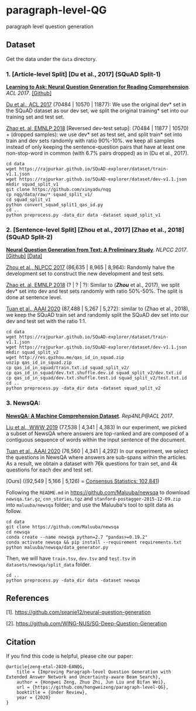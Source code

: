# paragraph-level-QG
paragraph level question generation

## Dataset
Get the data under the ```data``` directory.

### 1. [Article-level Split] [Du et al., 2017] (SQuAD Split-1)
**[Learning to Ask: Neural Question Generation for Reading Comprehension](https://www.aclweb.org/anthology/P17-1123.pdf)**. *ACL 2017*. [[Github]](https://github.com/xinyadu/nqg/tree/master/data)

[Du et al., ACL 2017](https://arxiv.org/pdf/1705.00106.pdf) (70484 | 10570 | 11877): We use the original dev* set in the SQuAD dataset as our dev set, we split the original training* set into our training set and test set.

[Zhao et. al, EMNLP 2018](https://www.aclweb.org/anthology/D18-1424.pdf) [Reversed dev-test setup]: (70484 | 11877 | 10570) + (dropped samples): we use dev* set as test set, and split train* set into train and dev sets randomly with ratio 90%-10%.
we keep all samples instead of only keeping the sentence-question pairs that have at least one non-stop-word in common (with 6.7% pairs dropped) as in (Du et al., 2017). 
```shell script
cd data
wget https://rajpurkar.github.io/SQuAD-explorer/dataset/train-v1.1.json
wget https://rajpurkar.github.io/SQuAD-explorer/dataset/dev-v1.1.json
mkdir squad_split_v1
git clone https://github.com/xinyadu/nqg
cp nqg/data/raw/* squad_split_v1/
cd squad_split_v1
python convert_squad_split1_qas_id.py
cd ..
python preprocess.py -data_dir data -dataset squad_split_v1
```


### 2. [Sentence-level Split] [Zhou et al., 2017] [Zhao et al., 2018] (SQuAD Split-2)
**[Neural Question Generation from Text: A Preliminary Study](https://arxiv.org/pdf/1704.01792.pdf)**. *NLPCC 2017*. [[Github]](https://github.com/magic282/NQG) [[Data]](https://res.qyzhou.me/)

[Zhou et al., NLPCC 2017](https://arxiv.org/pdf/1704.01792.pdf) (86,635 | 8,965 | 8,964): Randomly halve the development set to construct the new development and test sets.

[Zhao et. al, EMNLP 2018](https://www.aclweb.org/anthology/D18-1424.pdf) (? | ? | ?): Similar to (**_Zhou_** et al., 2017), we split dev* set into dev and test sets randomly with ratio 50%-50%. 
The split is done at sentence level.

[Tuan et al., AAAI 2020](https://arxiv.org/pdf/1910.10274.pdf) (87,488 | 5,267 | 5,272): similar to (Zhao et al., 2018), we keep the SQuAD train set and randomly split the SQuAD dev set into our dev and test set with the ratio 1:1.

```shell script
cd data
wget https://rajpurkar.github.io/SQuAD-explorer/dataset/train-v1.1.json
wget https://rajpurkar.github.io/SQuAD-explorer/dataset/dev-v1.1.json
mkdir squad_split_v2
wget http://res.qyzhou.me/qas_id_in_squad.zip
unzip qas_id_in_squad.zip
cp qas_id_in_squad/train.txt.id squad_split_v2/
cp qas_id_in_squad/dev.txt.shuffle.dev.id squad_split_v2/dev.txt.id
cp qas_id_in_squad/dev.txt.shuffle.test.id squad_split_v2/test.txt.id
cd ..
python preprocess.py -data_dir data -dataset squad_split_v2
```


### 3. NewsQA:
**[NewsQA: A Machine Comprehension Dataset](https://arxiv.org/pdf/1611.09830.pdf)**. *Rep4NLP@ACL 2017*.

[Liu et al., WWW 2019](https://arxiv.org/pdf/1902.10418.pdf) (77,538 | 4,341 | 4,383) 
In our experiment, we picked a subset of NewsQA where answers are top-ranked and are composed of a contiguous sequence of words within the input sentence of the document.

[Tuan et al., AAAI 2020](https://arxiv.org/pdf/1910.10274.pdf) (76,560 | 4,341 | 4,292) 
In our experiment, we select the questions in NewsQA where answers are sub-spans within the articles. 
As a result, we obtain a dataset with 76k questions for train set, and 4k questions for each dev and test set.

[Ours] ((92,549 | 5,166 | 5,126) = [Consensus Statistics: 102,841](https://www.microsoft.com/en-us/research/project/newsqa-dataset/#!stats))

Following the `README.md` in https://github.com/Maluuba/newsqa to download `newsqa.tar.gz`, `cnn_stories.tgz` and `stanford-postagger-2015-12-09.zip` into `maluuba/newsqa` folder; and use the Maluuba's tool to split data as follow.
```shell script
cd data
git clone https://github.com/Maluuba/newsqa
cd newsqa
conda create --name newsqa python=2.7 "pandas>=0.19.2"
conda activate newsqa && pip install --requirement requirements.txt
python maluuba/newsqa/data_generator.py
```

Then, we will have `train.tsv`, `dev.tsv` and `test.tsv` in `datasets/newsqa/split_data` folder.
```shell script
cd ..
python preprocess.py -data_dir data -dataset newsqa 
```


## References

[1]. https://github.com/seanie12/neural-question-generation

[2]. https://github.com/WING-NUS/SG-Deep-Question-Generation

## Citation
If you find this code is helpful, please cite our paper:
```
@article{zeng-etal-2020-EANQG,
    title = {Improving Paragraph-level Question Generation with Extended Answer Network and Uncertainty-aware Beam Search},
    author = {Hongwei Zeng, Zhuo Zhi, Jun Liu and Bifan Wei},
    url = {https://github.com/hongweizeng/paragraph-level-QG},
    booktitle = {Under Review},
    year = {2020}
}
```
